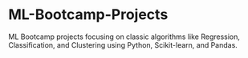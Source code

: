 # ML-Bootcamp-Projects
ML Bootcamp projects focusing on classic algorithms like Regression, Classification, and Clustering using Python, Scikit-learn, and Pandas.
